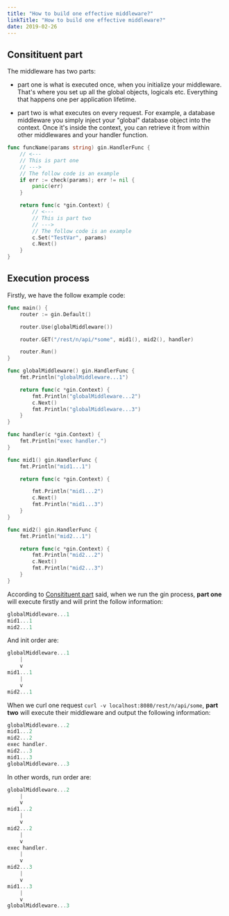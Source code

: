 ```yaml
---
title: "How to build one effective middleware?"
linkTitle: "How to build one effective middleware?"
date: 2019-02-26
---
```


## Consitituent part

The middleware has two parts:

  - part one is what is executed once, when you initialize your middleware. That's where you set up all the global objects, logicals etc. Everything that happens one per application lifetime.

  - part two is what executes on every request. For example, a database middleware you simply inject your "global" database object into the context. Once it's inside the context, you can retrieve it from within other middlewares and your handler function.

```go
func funcName(params string) gin.HandlerFunc {
    // <---
    // This is part one
    // --->
    // The follow code is an example
    if err := check(params); err != nil {
        panic(err)
    }

    return func(c *gin.Context) {
        // <---
        // This is part two
        // --->
        // The follow code is an example
        c.Set("TestVar", params)
        c.Next()    
    }
}
```

## Execution process

Firstly, we have the follow example code:

```go
func main() {
	router := gin.Default()

	router.Use(globalMiddleware())

	router.GET("/rest/n/api/*some", mid1(), mid2(), handler)

	router.Run()
}

func globalMiddleware() gin.HandlerFunc {
	fmt.Println("globalMiddleware...1")

	return func(c *gin.Context) {
		fmt.Println("globalMiddleware...2")
		c.Next()
		fmt.Println("globalMiddleware...3")
	}
}

func handler(c *gin.Context) {
	fmt.Println("exec handler.")
}

func mid1() gin.HandlerFunc {
	fmt.Println("mid1...1")

	return func(c *gin.Context) {

		fmt.Println("mid1...2")
		c.Next()
		fmt.Println("mid1...3")
	}
}

func mid2() gin.HandlerFunc {
	fmt.Println("mid2...1")

	return func(c *gin.Context) {
		fmt.Println("mid2...2")
		c.Next()
		fmt.Println("mid2...3")
	}
}
```

According to [Consitituent part](#consitituent-part) said, when we run the gin process, **part one** will execute firstly and will print the follow information:

```go
globalMiddleware...1
mid1...1
mid2...1
```

And init order are:

```go
globalMiddleware...1
    |
    v
mid1...1
    |
    v
mid2...1
```

When we curl one request `curl -v localhost:8080/rest/n/api/some`, **part two** will execute their middleware and output the following information:

```go
globalMiddleware...2
mid1...2
mid2...2
exec handler.
mid2...3
mid1...3
globalMiddleware...3
```

In other words, run order are:

```go
globalMiddleware...2
    |
    v
mid1...2
    |
    v
mid2...2
    |
    v
exec handler.
    |
    v
mid2...3
    |
    v
mid1...3
    |
    v
globalMiddleware...3
```



